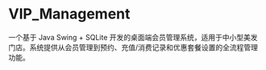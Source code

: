 # VIP_Management
一个基于 Java Swing + SQLite 开发的桌面端会员管理系统，适用于中小型美发门店。系统提供从会员管理到预约、充值/消费记录和优惠套餐设置的全流程管理功能。
